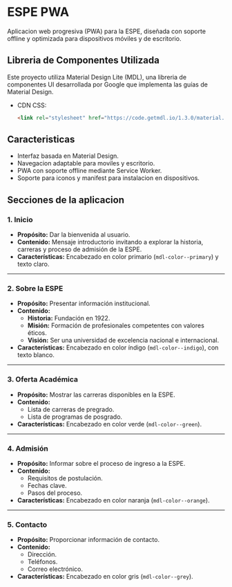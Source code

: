 # ESPE PWA

Aplicacion web progresiva (PWA) para la ESPE, diseñada con soporte offline y optimizada para dispositivos móviles y de escritorio.

## Libreria de Componentes Utilizada

Este proyecto utiliza Material Design Lite (MDL), una libreria de componentes UI desarrollada por Google que implementa las guías de Material Design.

- CDN CSS:  
  ```html
  <link rel="stylesheet" href="https://code.getmdl.io/1.3.0/material.deep_purple-amber.min.css" />
    ```

## Caracteristicas
- Interfaz basada en Material Design.
- Navegacion adaptable para moviles y escritorio.
- PWA con soporte offline mediante Service Worker.
- Soporte para iconos y manifest para instalacion en dispositivos.

## Secciones de la aplicacion

### 1. **Inicio**
- **Propósito:** Dar la bienvenida al usuario.
- **Contenido:** Mensaje introductorio invitando a explorar la historia, carreras y proceso de admisión de la ESPE.
- **Características:** Encabezado en color primario (`mdl-color--primary`) y texto claro.

---

### 2. **Sobre la ESPE**
- **Propósito:** Presentar información institucional.
- **Contenido:**
  - **Historia:** Fundación en 1922.
  - **Misión:** Formación de profesionales competentes con valores éticos.
  - **Visión:** Ser una universidad de excelencia nacional e internacional.
- **Características:** Encabezado en color índigo (`mdl-color--indigo`), con texto blanco.

---

### 3. **Oferta Académica**
- **Propósito:** Mostrar las carreras disponibles en la ESPE.
- **Contenido:**
  - Lista de carreras de pregrado.
  - Lista de programas de posgrado.
- **Características:** Encabezado en color verde (`mdl-color--green`).

---

### 4. **Admisión**
- **Propósito:** Informar sobre el proceso de ingreso a la ESPE.
- **Contenido:**
  - Requisitos de postulación.
  - Fechas clave.
  - Pasos del proceso.
- **Características:** Encabezado en color naranja (`mdl-color--orange`).

---

### 5. **Contacto**
- **Propósito:** Proporcionar información de contacto.
- **Contenido:**
  - Dirección.
  - Teléfonos.
  - Correo electrónico.
- **Características:** Encabezado en color gris (`mdl-color--grey`).